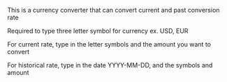 This is a currency converter that can convert current and past conversion rate

Required to type three letter symbol for currency ex. USD, EUR

For current rate, type in the letter symbols and the amount you want to convert

For historical rate, type in the date YYYY-MM-DD, and the symbols and amount